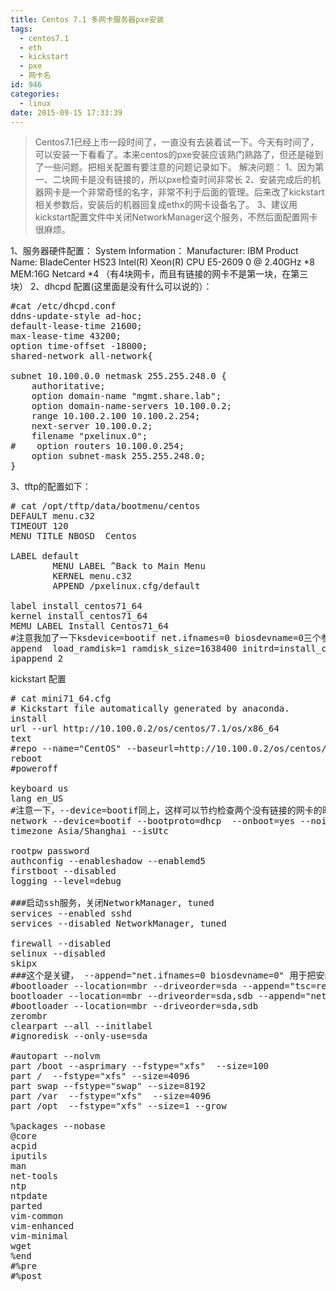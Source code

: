 ```yaml
---
title: Centos 7.1 多网卡服务器pxe安装
tags:
  - centos7.1
  - eth
  - kickstart
  - pxe
  - 网卡名
id: 946
categories:
  - linux
date: 2015-09-15 17:33:39
---
```


> Centos7.1已经上市一段时间了，一直没有去装着试一下。今天有时间了，可以安装一下看看了。本来centos的pxe安装应该熟门熟路了，但还是碰到了一些问题。把相关配置有要注意的问题记录如下。
解决问题：
1、因为第一、二块网卡是没有链接的，所以pxe检查时间非常长
2、安装完成后的机器网卡是一个非常奇怪的名字，非常不利于后面的管理。后来改了kickstart相关参数后，安装后的机器回复成ethx的网卡设备名了。
3、建议用kickstart配置文件中关闭NetworkManager这个服务，不然后面配置网卡很麻烦。

1、服务器硬件配置：
System Information：
        Manufacturer: IBM
        Product Name: BladeCenter HS23 
        Intel(R) Xeon(R) CPU E5-2609 0 @ 2.40GHz *8
        MEM:16G
        Netcard  *4 （有4块网卡，而且有链接的网卡不是第一块，在第三块）
2、dhcpd 配置(这里面是没有什么可以说的）：
<pre>
#cat /etc/dhcpd.conf
ddns-update-style ad-hoc;
default-lease-time 21600;
max-lease-time 43200;
option time-offset -18000;
shared-network all-network{

subnet 10.100.0.0 netmask 255.255.248.0 {
    authoritative;
    option domain-name "mgmt.share.lab";
    option domain-name-servers 10.100.0.2;
    range 10.100.2.100 10.100.2.254;
    next-server 10.100.0.2;
    filename "pxelinux.0";
#    option routers 10.100.0.254;
    option subnet-mask 255.255.248.0;
}
</pre>
3、tftp的配置如下：
<pre>
# cat /opt/tftp/data/bootmenu/centos
DEFAULT menu.c32
TIMEOUT 120
MENU TITLE NBOSD  Centos

LABEL default
        MENU LABEL ^Back to Main Menu
        KERNEL menu.c32
        APPEND /pxelinux.cfg/default

label install_centos71_64
kernel install_centos71_64
MEMU LABEL Install Centos71_64
#注意我加了一下ksdevice=bootif net.ifnames=0 biosdevname=0三个参数，ksdevice=bootif从pxe启动的网卡启动，这样可以节约检查两个没有链接的网卡的时间，net.ifnames=0 biosdevname=0这两个参数用来把网卡名固定人thex
append  load_ramdisk=1 ramdisk_size=1638400 initrd=install_centos71_64.img  inst.ks=http://10.100.0.2/os/mini71_64.cfg ksdevice=bootif net.ifnames=0 biosdevname=0
ipappend 2
</pre>

kickstart 配置
<pre>
# cat mini71_64.cfg
# Kickstart file automatically generated by anaconda.
install
url --url http://10.100.0.2/os/centos/7.1/os/x86_64
text
#repo --name="CentOS" --baseurl=http://10.100.0.2/os/centos/7.1/os/x86_64
reboot
#poweroff

keyboard us
lang en_US
#注意一下，--device=bootif同上，这样可以节约检查两个没有链接的网卡的时间
network --device=bootif --bootproto=dhcp  --onboot=yes --noipv6 --hostname=cnetos7.1
timezone Asia/Shanghai --isUtc

rootpw password
authconfig --enableshadow --enablemd5
firstboot --disabled
logging --level=debug

###启动ssh服务，关闭NetworkManager, tuned
services --enabled sshd
services --disabled NetworkManager, tuned

firewall --disabled
selinux --disabled
skipx
###这个是关键， --append="net.ifnames=0 biosdevname=0" 用于把安装后的机器的网卡设置成ethx的设备，而不是其它奇怪的名字
#bootloader --location=mbr --driveorder=sda --append="tsc=reliable divider=10 plymouth.enable=0 console=ttyS0"
bootloader --location=mbr --driveorder=sda,sdb --append="net.ifnames=0 biosdevname=0" 
#bootloader --location=mbr --driveorder=sda,sdb 
zerombr
clearpart --all --initlabel
#ignoredisk --only-use=sda

#autopart --nolvm
part /boot --asprimary --fstype="xfs"  --size=100
part /  --fstype="xfs" --size=4096
part swap --fstype="swap" --size=8192
part /var  --fstype="xfs"  --size=4096
part /opt  --fstype="xfs" --size=1 --grow

%packages --nobase
@core
acpid
iputils
man
net-tools
ntp
ntpdate
parted
vim-common
vim-enhanced
vim-minimal
wget
%end
#%pre
#%post
</pre>